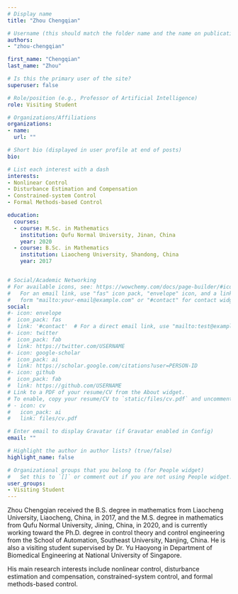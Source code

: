 ```yaml
---
# Display name
title: "Zhou Chengqian"

# Username (this should match the folder name and the name on publications)
authors:
- "zhou-chengqian"

first_name: "Chengqian"
last_name: "Zhou"

# Is this the primary user of the site?
superuser: false

# Role/position (e.g., Professor of Artificial Intelligence)
role: Visiting Student

# Organizations/Affiliations
organizations:
- name: 
  url: ""

# Short bio (displayed in user profile at end of posts)
bio: 

# List each interest with a dash
interests:
- Nonlinear Control
- Disturbance Estimation and Compensation
- Constrained-system Control
- Formal Methods-based Control

education:
  courses:
  - course: M.Sc. in Mathematics
    institution: Qufu Normal University, Jinan, China
    year: 2020
  - course: B.Sc. in Mathematics
    institution: Liaocheng University, Shandong, China
    year: 2017


# Social/Academic Networking
# For available icons, see: https://wowchemy.com/docs/page-builder/#icons
#   For an email link, use "fas" icon pack, "envelope" icon, and a link in the
#   form "mailto:your-email@example.com" or "#contact" for contact widget.
social:
#- icon: envelope
#  icon_pack: fas
#  link: '#contact'  # For a direct email link, use "mailto:test@example.org".
#- icon: twitter
#  icon_pack: fab
#  link: https://twitter.com/USERNAME
#- icon: google-scholar
#  icon_pack: ai
#  link: https://scholar.google.com/citations?user=PERSON-ID
#- icon: github
#  icon_pack: fab
#  link: https://github.com/USERNAME
# Link to a PDF of your resume/CV from the About widget.
# To enable, copy your resume/CV to `static/files/cv.pdf` and uncomment the lines below.
# - icon: cv
#   icon_pack: ai
#   link: files/cv.pdf

# Enter email to display Gravatar (if Gravatar enabled in Config)
email: ""

# Highlight the author in author lists? (true/false)
highlight_name: false

# Organizational groups that you belong to (for People widget)
#   Set this to `[]` or comment out if you are not using People widget.
user_groups:
- Visiting Student
---
```


Zhou Chengqian received the B.S. degree in mathematics from Liaocheng University, Liaocheng, China, in 2017, and the M.S. degree in mathematics from Qufu Normal University, Jining, China, in 2020, and is currently working toward the Ph.D. degree in control theory and control engineering from the School of Automation, Southeast University, Nanjing, China. He is also a visiting student supervised by Dr. Yu Haoyong in Department of Biomedical Engineering at National University of Singapore.

His main research interests include nonlinear control, disturbance estimation and compensation, constrained-system control, and formal methods-based control.
